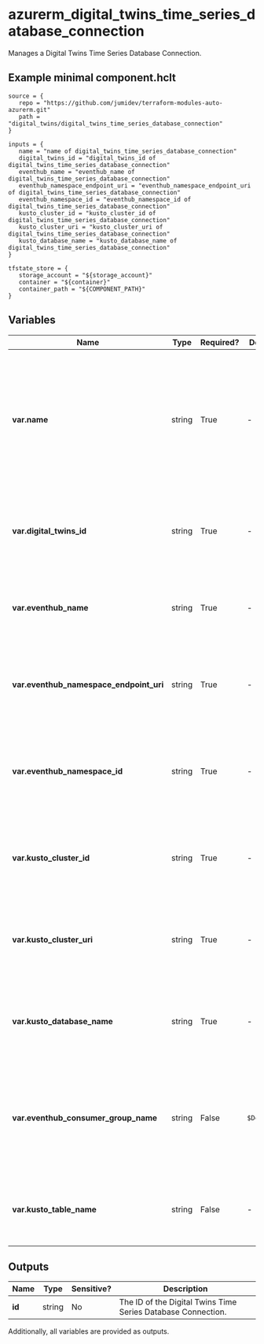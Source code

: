 # azurerm_digital_twins_time_series_database_connection

Manages a Digital Twins Time Series Database Connection.

## Example minimal component.hclt

```hcl
source = {
   repo = "https://github.com/jumidev/terraform-modules-auto-azurerm.git" 
   path = "digital_twins/digital_twins_time_series_database_connection" 
}

inputs = {
   name = "name of digital_twins_time_series_database_connection" 
   digital_twins_id = "digital_twins_id of digital_twins_time_series_database_connection" 
   eventhub_name = "eventhub_name of digital_twins_time_series_database_connection" 
   eventhub_namespace_endpoint_uri = "eventhub_namespace_endpoint_uri of digital_twins_time_series_database_connection" 
   eventhub_namespace_id = "eventhub_namespace_id of digital_twins_time_series_database_connection" 
   kusto_cluster_id = "kusto_cluster_id of digital_twins_time_series_database_connection" 
   kusto_cluster_uri = "kusto_cluster_uri of digital_twins_time_series_database_connection" 
   kusto_database_name = "kusto_database_name of digital_twins_time_series_database_connection" 
}

tfstate_store = {
   storage_account = "${storage_account}" 
   container = "${container}" 
   container_path = "${COMPONENT_PATH}" 
}

```

## Variables

| Name | Type | Required? |  Default  |  Description |
| ---- | ---- | --------- |  ----------- | ----------- |
| **var.name** | string | True | -  |  The name which should be used for this Digital Twins Time Series Database Connection. Changing this forces a new resource to be created. | 
| **var.digital_twins_id** | string | True | -  |  The ID of the Digital Twins. Changing this forces a new resource to be created. | 
| **var.eventhub_name** | string | True | -  |  Name of the Event Hub. Changing this forces a new resource to be created. | 
| **var.eventhub_namespace_endpoint_uri** | string | True | -  |  URI of the Event Hub Namespace. Changing this forces a new resource to be created. | 
| **var.eventhub_namespace_id** | string | True | -  |  The ID of the Event Hub Namespace. Changing this forces a new resource to be created. | 
| **var.kusto_cluster_id** | string | True | -  |  The ID of the Kusto Cluster. Changing this forces a new resource to be created. | 
| **var.kusto_cluster_uri** | string | True | -  |  URI of the Kusto Cluster. Changing this forces a new resource to be created. | 
| **var.kusto_database_name** | string | True | -  |  Name of the Kusto Database. Changing this forces a new resource to be created. | 
| **var.eventhub_consumer_group_name** | string | False | `$Default`  |  Name of the Event Hub Consumer Group. Changing this forces a new resource to be created. Defaults to `$Default`. | 
| **var.kusto_table_name** | string | False | -  |  Name of the Kusto Table. Changing this forces a new resource to be created. | 



## Outputs

| Name | Type | Sensitive? | Description |
| ---- | ---- | --------- | --------- |
| **id** | string | No  | The ID of the Digital Twins Time Series Database Connection. | 

Additionally, all variables are provided as outputs.
